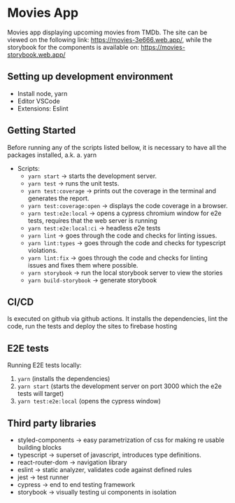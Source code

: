 # Movies App
Movies app displaying upcoming movies from TMDb. The site can be viewed on the following link: https://movies-3e666.web.app/, while the storybook for the components is available on: https://movies-storybook.web.app/

## Setting up development environment
* Install node, yarn
* Editor VSCode
* Extensions: Eslint

## Getting Started
Before running any of the scripts listed bellow, it is necessary to have all the packages installed, a.k.
a. yarn

* Scripts:
  * `yarn start` -> starts the development server.
  * `yarn test` -> runs the unit tests.
  * `yarn test:coverage` -> prints out the coverage in the terminal and generates the report.
  * `yarn test:coverage:open` -> displays the code coverage in a browser.
  * `yarn test:e2e:local` -> opens a cypress chromium window for e2e tests, requires that the web server is running
  * `yarn test:e2e:local:ci` -> headless e2e tests
  * `yarn lint` -> goes through the code and checks for linting issues.
  * `yarn lint:types` -> goes through the code and checks for typescript violations.
  * `yarn lint:fix` -> goes through the code and checks for linting issues and fixes them where possible.
  * `yarn storybook` -> run the local storybook server to view the stories
  * `yarn build-storybook` -> generate storybook

## CI/CD
Is executed on github via github actions. It installs the dependencies, lint the code, run the tests and deploy the sites to firebase hosting

## E2E tests
Running E2E tests locally:
1. `yarn` (installs the dependencies)
2. `yarn start` (starts the development server on port 3000 which the e2e tests will target)
3. `yarn test:e2e:local` (opens the cypress window)

## Third party libraries
* styled-components -> easy parametrization of css for making re usable building blocks
* typescript -> superset of javascript, introduces type definitions.
* react-router-dom -> navigation library
* eslint -> static analyzer, validates code against defined rules
* jest -> test runner
* cypress -> end to end testing framework 
* storybook -> visually testing ui components in isolation